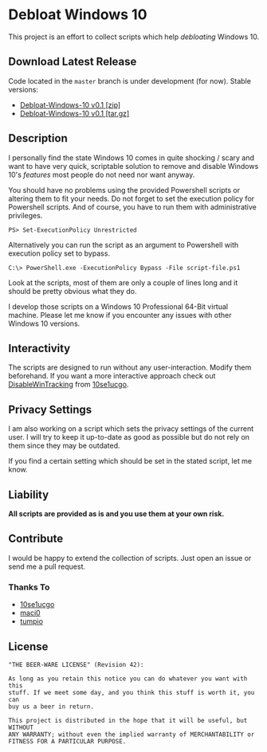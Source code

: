 # Debloat Windows 10

This project is an effort to collect scripts which help *debloating* Windows
10.

## Download Latest Release

Code located in the `master` branch is under development (for now). Stable
versions:

- [Debloat-Windows-10 v0.1 [zip]](https://github.com/W4RH4WK/Debloat-Windows-10/archive/v0.1.zip)
- [Debloat-Windows-10 v0.1 [tar.gz]](https://github.com/W4RH4WK/Debloat-Windows-10/archive/v0.1.tar.gz)

## Description

I personally find the state Windows 10 comes in quite shocking / scary and want
to have very quick, scriptable solution to remove and disable Windows 10's
*features* most people do not need nor want anyway.

You should have no problems using the provided Powershell scripts or altering
them to fit your needs. Do not forget to set the execution policy for
Powershell scripts. And of course, you have to run them with administrative
privileges.

    PS> Set-ExecutionPolicy Unrestricted

Alternatively you can run the script as an argument to Powershell with
execution policy set to bypass.

    C:\> PowerShell.exe -ExecutionPolicy Bypass -File script-file.ps1

Look at the scripts, most of them are only a couple of lines long and it should
be pretty obvious what they do.

I develop those scripts on a Windows 10 Professional 64-Bit virtual machine.
Please let me know if you encounter any issues with other Windows 10 versions.

## Interactivity

The scripts are designed to run without any user-interaction. Modify them
beforehand. If you want a more interactive approach check out
[DisableWinTracking](https://github.com/10se1ucgo/DisableWinTracking) from
[10se1ucgo](https://github.com/10se1ucgo).

## Privacy Settings

I am also working on a script which sets the privacy settings of the current
user. I will try to keep it up-to-date as good as possible but do not rely on
them since they may be outdated.

If you find a certain setting which should be set in the stated script, let me
know.

## Liability

**All scripts are provided as is and you use them at your own risk.**

## Contribute

I would be happy to extend the collection of scripts. Just open an issue or
send me a pull request.

### Thanks To

- [10se1ucgo](https://github.com/10se1ucgo)
- [maci0](https://github.com/maci0)
- [tumpio](https://github.com/tumpio)

## License

    "THE BEER-WARE LICENSE" (Revision 42):

    As long as you retain this notice you can do whatever you want with this
    stuff. If we meet some day, and you think this stuff is worth it, you can
    buy us a beer in return.

    This project is distributed in the hope that it will be useful, but WITHOUT
    ANY WARRANTY; without even the implied warranty of MERCHANTABILITY or
    FITNESS FOR A PARTICULAR PURPOSE.

